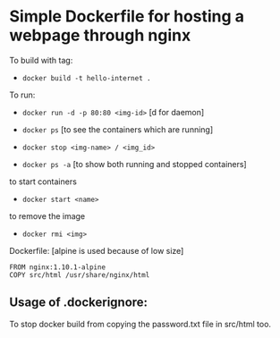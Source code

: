 # Simple Dockerfile for hosting a webpage through nginx

To build with tag:
-  `docker build -t hello-internet .`

To run:
- `docker run -d -p 80:80 <img-id>`
[d for daemon]

- `docker ps` [to see the containers which are running]
- `docker stop <img-name> / <img_id>`
- `docker ps -a` [to show both running and stopped containers]

to start containers
- `docker start <name>`

to remove the image
- `docker rmi <img>`

Dockerfile: [alpine is used because of low size]
```
FROM nginx:1.10.1-alpine
COPY src/html /usr/share/nginx/html
```
## Usage of .dockerignore:
To stop docker build from copying the password.txt file in src/html too.
